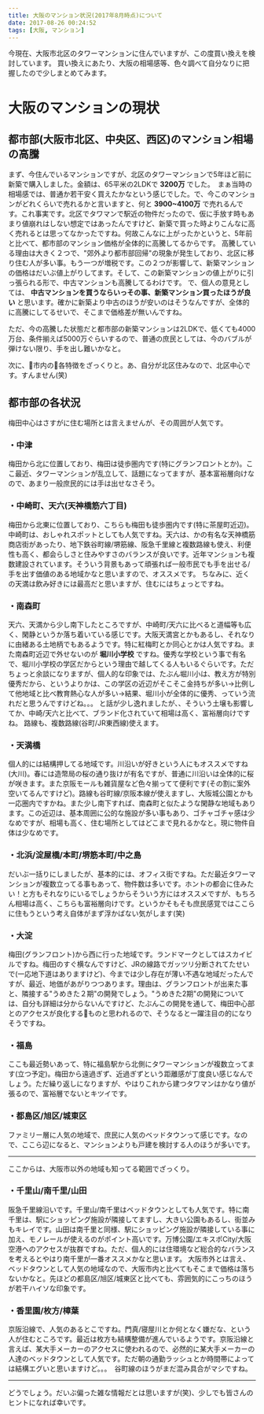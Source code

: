 ```yaml
---
title: 大阪のマンション状況(2017年8月時点)について
date: 2017-08-26 00:24:52
tags: [大阪, マンション]
---
```


今現在、大阪市北区のタワーマンションに住んでいますが、この度買い換えを検討しています。
買い換えにあたり、大阪の相場感等、色々調べて自分なりに把握したので少しまとめてみます。

<!-- more -->

# 大阪のマンションの現状
## 都市部(大阪市北区、中央区、西区)のマンション相場の高騰
まず、今住んでいるマンションですが、北区のタワーマンションで5年ほど前に新築で購入しました。金額は、65平米の2LDKで **3200万** でした。　まぁ当時の相場感では、普通か若干安く買えたかなという感じでした。で、今このマンションがどれくらいで売れるかと言いますと、何と **3900~4100万** で売れるんです。これ事実です。北区でタワマンで駅近の物件だったので、仮に手放す時もあまり値崩れはしない想定ではあったんですけど、新築で買った時よりこんなに高く売れるとは思ってなかったですね。何故こんなに上がったかというと、5年前と比べて、都市部のマンション価格が全体的に高騰してるからです。
高騰している理由は大きく２つで、"郊外より都市部回帰"の現象が発生しており、北区に移り住む人が多い事。もう一つが増税です。この２つが影響して、新築マンションの価格はだいぶ値上がりしてます。そして、この新築マンションの値上がりに引っ張られる形で、中古マンションも高騰してるわけです。
で、個人の意見としては、 **中古マンションを買うならいっその事、新築マンション買ったほうが良い** と思います。確かに新築より中古のほうが安いのはそうなんですが、全体的に高騰にしてるせいで、そこまで価格差が無いんですね。

ただ、今の高騰した状態だと都市部の新築マンションは2LDKで、低くても4000万台、条件揃えば5000万ぐらいするので、普通の庶民としては、今のバブルが弾けない限り、手を出し難いかなと。

次に、市内の各特徴をざっくりと。あ、自分が北区住みなので、北区中心です。すんません(笑)

## 都市部の各状況
梅田中心はさすがに住む場所とは言えませんが、その周囲が人気です。

### ・中津
梅田から北に位置しており、梅田は徒歩圏内です(特にグランフロントとか)。ここ最近、タワーマンションが乱立して、話題になってますが、基本富裕層向けなので、あまり一般庶民的には手は出せなさそう。



### ・中崎町、天六(天神橋筋六丁目)
梅田から北東に位置しており、こちらも梅田も徒歩圏内です(特に茶屋町近辺)。中崎町は、おしゃれスポットとしても人気ですね。天六は、かの有名な天神橋筋商店街があったり、地下鉄谷町線/堺筋線、阪急千里線と複数路線も使え、利便性も高く、都会らしさと住みやすさのバランスが良いです。近年マンションも複数建設されています。そういう背景もあって頑張れば一般市民でも手を出せる/手を出す価値のある地域かなと思いますので、オススメです。
ちなみに、近くの天満は飲み好きには最高だと思いますが、住むにはちょっとですね。



### ・南森町
天六、天満から少し南下したところですが、中崎町/天六に比べると道幅等も広く、閑静というか落ち着いている感じです。大阪天満宮とかもあるし、それなりに由緒ある土地柄でもあるようです。特に紅梅町とか同心とかは人気ですね。また南森町近辺で外せないのが **堀川小学校** ですね。優秀な学校という事で有名で、堀川小学校の学区だからという理由で越してくる人もいるぐらいです。ただちょっと余談になりますが、個人的な印象では、たぶん堀川小は、教え方が特別優秀だから、というよりかは、この学区の近辺がそこそこ金持ちが多い→比例して他地域と比べ教育熱心な人が多い→結果、堀川小が全体的に優秀、っていう流れだと思うんですけどね。。。
と話が少し逸れましたが、、そういう土壌も影響してか、中崎/天六と比べて、ブランド化されていて相場は高く、富裕層向けですね。
路線も、複数路線(谷町/JR東西線)使えます。



### ・天満橋
個人的には結構押してる地域です。川沿いが好きという人にもオススメですね(大川)。春には造幣局の桜の通り抜けが有名ですが、普通に川沿いは全体的に桜が咲きます。また京阪モールも雑貨屋など色々揃ってて便利です(その割に案外空いてるんですけど)。路線も谷町線/京阪本線が使えますし、大阪城公園とかも一応圏内ですかね。また少し南下すれば、南森町と似たような閑静な地域もあります。この近辺は、基本周囲に公的な施設が多い事もあり、ゴチャゴチャ感は少なめですが、相場も高く、住む場所としてはどこまで見れるかなと。現に物件自体は少なめです。



### ・北浜/淀屋橋/本町/堺筋本町/中之島
だいぶ一括りにしましたが、基本的には、オフィス街ですね。ただ最近タワーマンションが複数立ってる事もあって、物件数は多いです。ホントの都会に住みたい！と方もそれなりにいるでしょうからそういう方にはオススメですが、もちろん相場は高く、こちらも富裕層向けです。というかそもそも庶民感覚ではここらに住もうという考え自体がまず浮かばない気がします(笑)



### ・大淀
梅田(グランフロント)から西に行った地域です。ランドマークとしてはスカイビルですね。梅田のすぐ横なんですけど、JRの線路でガッツリ分断されてたせいで(一応地下道はありますけど)、今までは少し存在が薄い不遇な地域だったんですが、最近、地価があがりつつあります。理由は、グランフロントが出来た事と、隣接する"うめきた２期"の開発でしょう。"うめきた2期"の開発については、自分も詳細は分からないんですけど、たぶんこの開発を通して、梅田中心部とのアクセスが良化するものと思われるので、そうなると一躍注目の的になりそうですね。



### ・福島
ここも最近勢いあって、特に福島駅から北側にタワーマンションが複数立ってます(立つ予定)。梅田から遠過ぎず、近過ぎずという距離感が丁度良い感じなんでしょう。ただ繰り返しになりますが、やはりこれから建つタワマンはかなり値が張るので、富裕層でないとキツイです。



### ・都島区/旭区/城東区
ファミリー層に人気の地域で、庶民に人気のベッドタウンって感じです。なので、ここら辺になると、マンションよりも戸建を検討する人のほうが多いです。

----

ここからは、大阪市以外の地域も知ってる範囲でざっくり。

### ・千里山/南千里/山田
阪急千里線沿いです。千里山/南千里はベッドタウンとしても人気です。特に南千里は、駅にショッピング施設が隣接してますし、大きい公園もあるし、街並みもキレイです。山田は南千里と同様、駅にショッピング施設が隣接している事に加え、モノレールが使えるのがポイント高いです。万博公園/エキスポCity/大阪空港へのアクセスが抜群ですね。ただ、個人的には住環境など総合的なバランスを考えるとやはり南千里が一番オススメかなと思います。
大阪市外とは言え、ベッドタウンとして人気の地域なので、大阪市内と比べてもそこまで価格は落ちないかなと。先ほどの都島区/旭区/城東区と比べても、雰囲気的にこっちのほうが若干ハイソな印象です。



### ・香里園/枚方/樟葉
京阪沿線で、人気のあるとこですね。門真/寝屋川とか何となく嫌だな、という人が住むところです。最近は枚方も結構整備が進んでいるようです。京阪沿線と言えば、某大手メーカーのアクセスに使われるので、必然的に某大手メーカーの人達のベッドタウンとして人気です。ただ朝の通勤ラッシュとか時間帯によっては結構エグいと思いますけど。。。　谷町線のほうがまだ混み具合がマシですね。

----

どうでしょう。だいぶ偏った雑な情報だとは思いますが(笑)、少しでも皆さんのヒントになれば幸いです。
